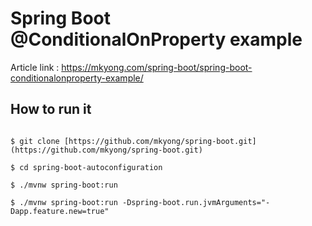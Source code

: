 # Spring Boot @ConditionalOnProperty example

Article link : https://mkyong.com/spring-boot/spring-boot-conditionalonproperty-example/

## How to run it
```

$ git clone [https://github.com/mkyong/spring-boot.git](https://github.com/mkyong/spring-boot.git)

$ cd spring-boot-autoconfiguration

$ ./mvnw spring-boot:run

$ ./mvnw spring-boot:run -Dspring-boot.run.jvmArguments="-Dapp.feature.new=true"

```